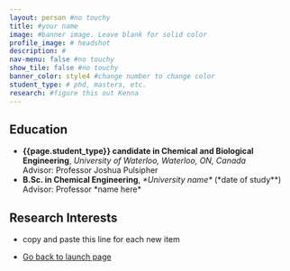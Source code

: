 ```yaml
---
layout: person #no touchy
title: #your name
image: #banner image. Leave blank for solid color
profile_image: # headshot
description: #
nav-menu: false #no touchy
show_tile: false #no touchy
banner_color: style4 #change number to change color
student_type: # phd, masters, etc.
research: #figure this out Kenna
---
```


<section id="profile">
	<div class="inner">
        <h2>Education</h2>
        <ul>
			<li><b> {{page.student_type}} candidate in Chemical and Biological Engineering</b>, <i>University of Waterloo, Waterloo, ON, Canada</i> <br/>Advisor: Professor Joshua Pulsipher</li>
			<li><b>B.Sc. in Chemical Engineering</b>, <i>*University name*</i> (*date of study**)<br/> Advisor: Professor *name here*</li>
		</ul>
        <h2>Research Interests</h2>
        <ul>
            <li>copy and paste this line for each new item</li>
		</ul>
	</div>
</section>
<!-- back button -->
<section>
	<div class="inner">
		<ul class="actions">
    		<li><a href="/#launch" class="button icon fa-arrow-left">Go back to launch page</a></li>
		</ul>
	</div>
</section>